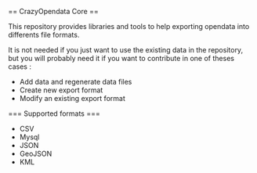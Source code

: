 == CrazyOpendata Core ==

This repository provides libraries and tools to help exporting opendata into differents file formats.

It is not needed if you just want to use the existing data in the repository, but you will probably need it if you want to contribute in one of theses cases :
- Add data and regenerate data files
- Create new export format
- Modify an existing export format

=== Supported formats ===
- CSV
- Mysql
- JSON
- GeoJSON
- KML

